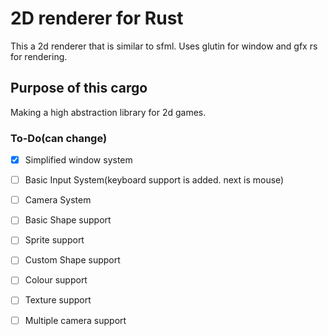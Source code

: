 # 2D renderer for Rust
This a 2d renderer that is similar to sfml.
Uses glutin for window and gfx rs for rendering.
## Purpose of this cargo
Making a high abstraction library for 2d games. 

### To-Do(can change)
* [x] Simplified window system 
* [ ] Basic Input System(keyboard support is added. next is mouse)
* [ ] Camera System
* [ ] Basic Shape support
* [ ] Sprite support
* [ ] Custom Shape support
* [ ] Colour support
* [ ] Texture support
* [ ] Multiple camera support

